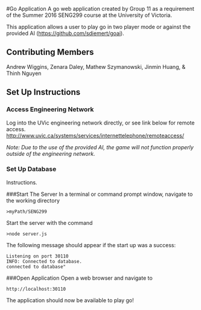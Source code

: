 #Go Application
A go web application created by Group 11 as a requirement of the Summer 2016 SENG299 course at the University of Victoria.

This application allows a user to play go in two player mode or against the provided AI (https://github.com/sdiemert/goai).

## Contributing Members
Andrew Wiggins, Zenara Daley, Mathew Szymanowski, Jinmin Huang, & Thinh Nguyen

## Set Up Instructions
### Access Engineering Network
Log into the UVic engineering network directly, or see link below for remote access. 
http://www.uvic.ca/systems/services/internettelephone/remoteaccess/

*Note: Due to the use of the provided AI, the game will not function properly outside of the engineering network.*

### Set Up Database
Instructions.

###Start The Server
In a terminal or command prompt window, navigate to the working directory 
```
>myPath/SENG299
```
Start the server with the command 
```
>node server.js
```

The following message should appear if the start up was a success:
```
Listening on port 30110
INFO: Connected to database.
connected to database"
```
###Open Application
Open a web browser and navigate to
```
http://localhost:30110
```
The application should now be available to play go!
